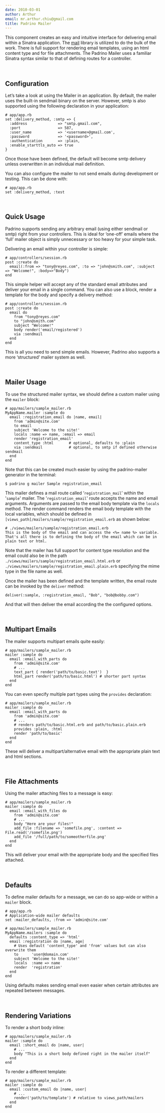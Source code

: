 ```yaml
---
date: 2010-03-01
author: Arthur
email: mr.arthur.chiu@gmail.com
title: Padrino Mailer
---
```


This component creates an easy and intuitive interface for delivering email within a Sinatra application. The [mail](http://github.com/mikel/mail) library is utilized to do the bulk of the work. There is full support for rendering email templates, using an html content type and for file attachments. The Padrino Mailer uses a familiar Sinatra syntax similar to that of defining routes for a controller.

 

## Configuration

Let’s take a look at using the Mailer in an application. By default, the mailer uses the built-in sendmail
 binary on the server. However, smtp is also supported using the following declaration in your application:

    # app/app.rb
    set :delivery_method, :smtp => { 
      :address              => "smtp.gmail.com",
      :port                 => 587,
      :user_name            => '<username>@gmail.com',
      :password             => '<password>',
      :authentication       => :plain,
      :enable_starttls_auto => true  
    }

Once those have been defined, the default will become smtp delivery unless overwritten in an individual mail definition.

You can also configure the mailer to not send emails during development or testing. This can be done with:

    # app/app.rb
    set :delivery_method, :test

 

## Quick Usage

Padrino supports sending any arbitrary email (using either sendmail or smtp) right from your controllers. This is ideal for ‘one-off’ emails where the ‘full’ mailer object is simply unnecessary or too heavy for your simple task.

Delivering an email within your controller is simple:

    # app/controllers/session.rb
    post :create do
      email(:from => "tony@reyes.com", :to => "john@smith.com", :subject => "Welcome!", :body=>"Body")
    end

This simple helper will accept any of the standard email attributes and deliver your email in a single command. You can also use a block, render a template for the body and specify a delivery method:

    # app/controllers/session.rb
    post :create do
      email do
        from "tony@reyes.com"
        to "john@smith.com"
        subject "Welcome!"
        body render('email/registered')
        via :sendmail
      end
    end

This is all you need to send simple emails. However, Padrino also supports a more ‘structured’ mailer system as well.

 

## Mailer Usage

To use the structured mailer syntax, we should define a custom mailer using the `mailer` block:

    # app/mailers/sample_mailer.rb
    MyAppName.mailer :sample do
      email :registration_email do |name, email|
        from 'admin@site.com'
        to email
        subject 'Welcome to the site!'
        locals :name => name, :email => email
        render 'registration_email'
        content_type :html       # optional, defaults to :plain
        via :sendmail            # optional, to smtp if defined otherwise sendmail
      end
    end

Note that this can be created much easier by using the padrino-mailer generator in the terminal:

    $ padrino g mailer Sample registration_email

This mailer defines a mail route called ‘`registration_mail`’ within the '`sample`' mailer. The '`registration_email`' route accepts the name and email arguments. Arguments are passed to the email body template via the `locals` method. The render command renders the email body template with the local variables, which should be defined in `[views_path]/mailers/sample/registration_email.erb` as shown below:

    # ./views/mailers/sample/registration_email.erb
    This is the body of the email and can access the <%= name %> variable.
    That's all there is to defining the body of the email which can be in plain text or html.

Note that the mailer has full support for content type resolution and the email could also be in the path `./views/mailers/sample/registration_email.html.erb` or `./views/mailers/sample/registration_email.plain.erb` specifying the mime type in the file name as well.

Once the mailer has been defined and the template written, the email route can be invoked by the `deliver` method:

    deliver(:sample, :registration_email, "Bob", "bob@bobby.com")

And that will then deliver the email according the the configured options.

 

## Multipart Emails

The mailer supports multipart emails quite easily:

    # app/mailers/sample_mailer.rb
    mailer :sample do
      email :email_with_parts do
        from 'admin@site.com'
        # ...
        text_part { render('path/to/basic.text')  }
        html_part render('path/to/basic.html') # shorter part syntax
      end
    end

You can even specify multiple part types using the `provides` declaration:

    # app/mailers/sample_mailer.rb
    mailer :sample do
      email :email_with_parts do
        from 'admin@site.com'
        # ...
        # renders path/to/basic.html.erb and path/to/basic.plain.erb
        provides :plain, :html
        render 'path/to/basic'
      end
    end

These will deliver a multipart/alternative email with the appropriate plain text and html sections.

 

## File Attachments

Using the mailer attaching files to a message is easy:

    # app/mailers/sample_mailer.rb
    mailer :sample do
      email :email_with_files do
        from 'admin@site.com'
        # ...
        body "Here are your files!"
        add_file :filename => 'somefile.png', :content => File.read('/somefile.png')
        add_file '/full/path/to/someotherfile.png'
      end
    end

This will deliver your email with the appropriate body and the specified files attached.

 

## Defaults

To define mailer defaults for a message, we can do so app-wide or within a `mailer` block.

    # app/app.rb
    # Application-wide mailer defaults
    set :mailer_defaults, :from => 'admin@site.com'
        
    # app/mailers/sample_mailer.rb
    MyAppName.mailers :sample do
      defaults :content_type => 'html'
      email :registration do |name, age|
        # Uses default 'content_type' and 'from' values but can also overwrite them
        to      'user@domain.com'
        subject 'Welcome to the site!'
        locals  :name => name
        render  'registration'
      end
    end

Using defaults makes sending email even easier when certain attributes are repeated between messages.

 

## Rendering Variations

To render a short body inline:

    # app/mailers/sample_mailer.rb
    mailer :sample do
      email :short_email do |name, user|
        # ...
        body "This is a short body defined right in the mailer itself"
      end
    end

To render a different template:

    # app/mailers/sample_mailer.rb
    mailer :sample do
      email :custom_email do |name, user|
        # ...
        render('path/to/template') # relative to views_path/mailers
      end
    end
